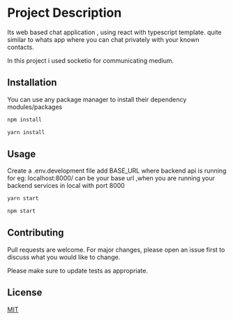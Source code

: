# Project Description

Its web based chat application , using react with typescript template. quite similar to whats app where you can chat privately with your known contacts.

In this project i used socketio for communicating medium.


## Installation

You can use any package manager to install their dependency modules/packages 

```bash
npm install
```

```bash
yarn install
```

## Usage

Create a .env.development file add BASE_URL where backend api is running for eg: localhost:8000/ can be your base url ,when you are running your backend services in local with port 8000

```bash
yarn start
```


```bash
npm start
```

## Contributing
Pull requests are welcome. For major changes, please open an issue first to discuss what you would like to change.

Please make sure to update tests as appropriate.

## License
[MIT](https://choosealicense.com/licenses/mit/)